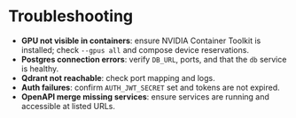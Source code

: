 # Troubleshooting

- **GPU not visible in containers**: ensure NVIDIA Container Toolkit is installed; check `--gpus all` and compose device reservations.
- **Postgres connection errors**: verify `DB_URL`, ports, and that the `db` service is healthy.
- **Qdrant not reachable**: check port mapping and logs.
- **Auth failures**: confirm `AUTH_JWT_SECRET` set and tokens are not expired.
- **OpenAPI merge missing services**: ensure services are running and accessible at listed URLs.
